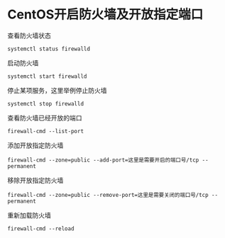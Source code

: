 # CentOS开启防火墙及开放指定端口

查看防火墙状态

```Plain Text
systemctl status firewalld
```


启动防火墙

```Plain Text
systemctl start firewalld
```


停止某项服务，这里举例停止防火墙

```Plain Text
systemctl stop firewalld
```


查看防火墙已经开放的端口

```Plain Text
firewall-cmd --list-port
```


添加开放指定防火墙

```Plain Text
firewall-cmd --zone=public --add-port=这里是需要开启的端口号/tcp --permanent
```


移除开放指定防火墙

```Plain Text
firewall-cmd --zone=public --remove-port=这里是需要关闭的端口号/tcp --permanent
```


重新加载防火墙

```Plain Text
firewall-cmd --reload
```
